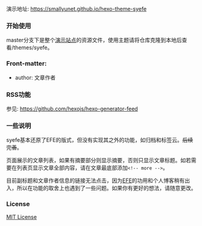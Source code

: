 
演示地址: https://smallyunet.github.io/hexo-theme-syefe 

### 开始使用

master分支下是整个[演示站点](https://smallyunet.github.io/hexo-theme-syefe)的资源文件，使用主题请将仓库克隆到本地后查看/themes/syefe。

### Front-matter:

  - author: 文章作者

### RSS功能

参见: https://github.com/hexojs/hexo-generator-feed

### 一些说明

syefe基本还原了EFE的版式，但没有实现其之外的功能，如归档和标签云。~~后续完善~~。

页面展示的文章列表，如果有摘要部分则显示摘要，否则只显示文章标题。如若需要在列表页显示文章全部内容，请在文章最底部添加`<!-- more -->`。

目前副标题和文章作者信息的链接无法点击，因为[EFE](http://efe.baidu.com)的功用和个人博客稍有出入，所以在功能的取舍上也遇到了一些问题。如果你有更好的想法，请随意更改。

### License

[MIT License](https://opensource.org/licenses/MIT)

<!-- more -->